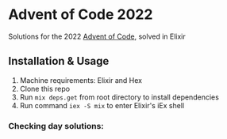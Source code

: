# Advent of Code 2022

Solutions for the 2022 [Advent of Code](https://adventofcode.com/2022), solved in Elixir

## Installation & Usage

1. Machine requirements: Elixir and Hex
2. Clone this repo
3. Run `mix deps.get` from root directory to install dependencies
4. Run command `iex -S mix` to enter Elixir's iEx shell

### Checking day solutions:
